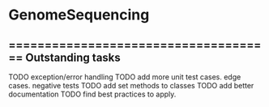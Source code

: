 # GenomeSequencing


=====================================
Outstanding tasks
----------------------------------
TODO exception/error handling
TODO add more unit test cases. edge cases. negative tests
TODO add set methods to classes
TODO add better documentation
TODO find best practices to apply.


